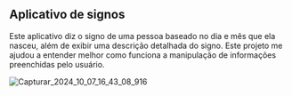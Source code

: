 ## Aplicativo de signos
Este aplicativo diz o signo de uma pessoa baseado no dia e mês que ela nasceu, além de exibir uma descrição detalhada do signo.
Este projeto me ajudou a entender melhor como funciona a manipulação de informações preenchidas pelo usuário.

![Capturar_2024_10_07_16_43_08_916](https://github.com/user-attachments/assets/bce6c064-8aa9-48ca-bee9-5382e8ca540d)
